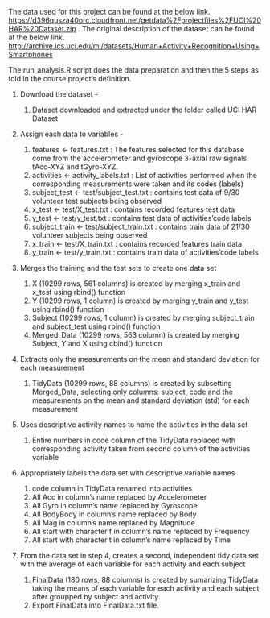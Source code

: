 The data used for this project can be found at the below link.
https://d396qusza40orc.cloudfront.net/getdata%2Fprojectfiles%2FUCI%20HAR%20Dataset.zip .
The original description of the dataset can be found at the below link. 
http://archive.ics.uci.edu/ml/datasets/Human+Activity+Recognition+Using+Smartphones 

The run_analysis.R script does the data preparation and then the 5 steps as told in the course project’s definition.
1. Download the dataset - 
   1. Dataset downloaded and extracted under the folder called UCI HAR Dataset


2. Assign each data to variables - 
   1. features <- features.txt : The features selected for this database come from the accelerometer and gyroscope 3-axial raw signals         tAcc-XYZ and tGyro-XYZ.
   2. activities <- activity_labels.txt : List of activities performed when the corresponding measurements were taken and its codes           (labels)
   3. subject_test <- test/subject_test.txt : contains test data of 9/30 volunteer test subjects being observed
   4. x_test <- test/X_test.txt : contains recorded features test data
   5. y_test <- test/y_test.txt : contains test data of activities’code labels
   6. subject_train <- test/subject_train.txt : contains train data of 21/30 volunteer subjects being observed
   7. x_train <- test/X_train.txt : contains recorded features train data
   8. y_train <- test/y_train.txt : contains train data of activities’code labels

3. Merges the training and the test sets to create one data set
   1. X (10299 rows, 561 columns) is created by merging x_train and x_test using rbind() function
   2. Y (10299 rows, 1 column) is created by merging y_train and y_test using rbind() function
   3. Subject (10299 rows, 1 column) is created by merging subject_train and subject_test using rbind() function
   4. Merged_Data (10299 rows, 563 column) is created by merging Subject, Y and X using cbind() function

4. Extracts only the measurements on the mean and standard deviation for each measurement
   1. TidyData (10299 rows, 88 columns) is created by subsetting Merged_Data, selecting only columns: subject, code and the measurements       on the mean and standard deviation (std) for each measurement

5. Uses descriptive activity names to name the activities in the data set
   1. Entire numbers in code column of the TidyData replaced with corresponding activity taken from second column of the activities           variable

6. Appropriately labels the data set with descriptive variable names
   1. code column in TidyData renamed into activities
   2. All Acc in column’s name replaced by Accelerometer
   3. All Gyro in column’s name replaced by Gyroscope
   4. All BodyBody in column’s name replaced by Body
   5. All Mag in column’s name replaced by Magnitude
   6. All start with character f in column’s name replaced by Frequency
   7. All start with character t in column’s name replaced by Time

7. From the data set in step 4, creates a second, independent tidy data set with the average of each variable for each activity and each    subject
   1. FinalData (180 rows, 88 columns) is created by sumarizing TidyData taking the means of each variable for each activity and each         subject, after groupped by subject and activity.
   2. Export FinalData into FinalData.txt file.
